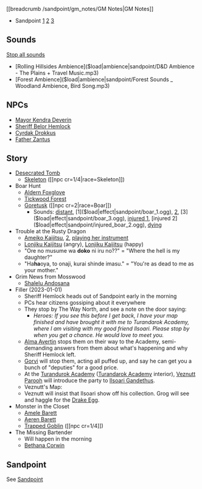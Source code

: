 [[breadcrumb /sandpoint/gm_notes/GM Notes|GM Notes]]

* Sandpoint [1](^sandpoint/sandpoint1.jpg) [2](^sandpoint/sandpoint2.jpg) [3](^sandpoint/sandpoint3.jpg) 

## Sounds

[Stop all sounds]($stop|all|none)

* [Rolling Hillsides Ambience]($load|ambience|sandpoint/D&D Ambience - The Plains + Travel Music.mp3)
* [Forest Ambience]($load|ambience|sandpoint/Forest Sounds _ Woodland Ambience, Bird Song.mp3)

## NPCs

* [Mayor Kendra Deverin](^sandpoint/kendra_deverin.jpg)
* [Sheriff Belor Hemlock](^sandpoint/sheriff_hemlock.jpg)
* [Cyrdak Drokkus](^sandpoint/cyrdak_drokkus.jpg)
* [Father Zantus](^sandpoint/father_zantus.jpg)

## Story

* [Desecrated Tomb](^sandpoint/desecrated_tomb.jpg)
  * [Skeleton](^dragon_heist/skeleton.jpeg) ([[npc cr=1/4|race=Skeleton]])
* Boar Hunt
  * [Aldern Foxglove](^sandpoint/aldern_foxglove.jpg)
  * [Tickwood Forest](^sandpoint/tickwood_forest.jpg)
  * [Goretusk](^sandpoint/boar.jpg) ([[npc cr=2|race=Boar]])
      * Sounds: [distant]($load|effect|sandpoint/distant_boar.ogg), [1]($load|effect|sandpoint/boar_1.ogg), [2]($load|effect|sandpoint/boar_2.ogg), [3]($load|effect|sandpoint/boar_3.ogg), [injured 1]($load|effect|sandpoint/injured_boar_1.ogg), [injured 2]($load|effect|sandpoint/injured_boar_2.ogg), [dying]($load|effect|sandpoint/dying_boar.ogg) 
* Trouble at the Rusty Dragon
  * [Ameiko Kaijitsu](^sandpoint/ameiko_kaijitsu_1.png), [2](^sandpoint/ameiko_kaijitsu_3.jpg), [playing her instrument](^sandpoint/ameiko_kaijitsu_2.jpg)
  * [Lonjiku Kaijitsu](^sandpoint/lonjiku_kaijitsu_1.png) (angry), [Lonjiku Kaijitsu](^sandpoint/lonjiku_kaijitsu_2.jpg) (happy)
  * "Ore no musume wa **doko** ni iru no??" = "Where the hell is my daughter?"
  * "Ha**ha**oya, to onaji, kurai shinde imasu." = "You're as dead to me as your mother."
* Grim News from Mosswood
  * [Shalelu Andosana](^sandpoint/shalelu_andosana.jpg)
* Filler (2023-01-01)
  * Sheriff Hemlock heads out of Sandpoint early in the morning
  * PCs hear citizens gossiping about it everywhere
  * They stop by The Way North, and see a note on the door saying: 
      * _Heroes: If you see this before I get back, I have your map finished and have brought it with me to Turandarok Academy, where I am visiting with my good friend Ilsoari. Please stop by when you get a chance. He would love to meet you._
  * [Alma Avertin](^sandpoint/alma_avertin.jpg) stops them on their way to the Academy, semi-demanding answers from them about what's happening and why Sheriff Hemlock left.
  * [Gorvi](^sandpoint/gorvi.jpg) will stop them, acting all puffed up, and say he can get you a bunch of "deputies" for a good price.
  * At the [Turandurok Academy](^sandpoint/turandarok_academy.jpg) ([Turandarok Academy](^sandpoint/turandarok_academy_interior.png) interior), [Veznutt Parooh](^sandpoint/veznutt_parooh.jpg) will introduce the party to [Ilsoari Gandethus](^sandpoint/ilsoari_gandethus.jpg).
  * Veznutt's Map: 
  * Veznutt will insist that Ilsoari show off his collection. Grog will see and haggle for the [Drake Egg](^sandpoint/drake_egg.jpg).
* Monster in the Closet
  * [Amele Barett](^sandpoint/amele_barett.jpg)
  * [Aeren Barett](^sandpoint/aeren_barett.jpg)
  * [Trapped Goblin](^sandpoint/trapped_goblin.png) ([[npc cr=1/4]])
* The Missing Bartender
  * Will happen in the morning
  * [Bethana Corwin](^sandpoint/bethana_corwin.jpeg)


## Sandpoint

See [Sandpoint]()